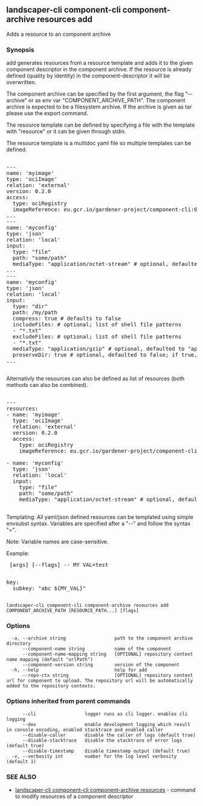 ## landscaper-cli component-cli component-archive resources add

Adds a resource to an component archive

### Synopsis


add generates resources from a resource template and adds it to the given component descriptor in the component archive.
If the resource is already defined (quality by identity) in the component-descriptor it will be overwritten.

The component archive can be specified by the first argument, the flag "--archive" or as env var "COMPONENT_ARCHIVE_PATH".
The component archive is expected to be a filesystem archive. If the archive is given as tar please use the export command.

The resource template can be defined by specifying a file with the template with "resource" or it can be given through stdin.

The resource template is a multidoc yaml file so multiple templates can be defined.

<pre>

---
name: 'myimage'
type: 'ociImage'
relation: 'external'
version: 0.2.0
access:
  type: ociRegistry
  imageReference: eu.gcr.io/gardener-project/component-cli:0.2.0
...
---
name: 'myconfig'
type: 'json'
relation: 'local'
input:
  type: "file"
  path: "some/path"
  mediaType: "application/octet-stream" # optional, defaulted to "application/octet-stream" or "application/gzip" if compress=true 
...
---
name: 'myconfig'
type: 'json'
relation: 'local'
input:
  type: "dir"
  path: /my/path
  compress: true # defaults to false
  includeFiles: # optional; list of shell file patterns
  - "*.txt"
  excludeFiles: # optional; list of shell file patterns
  - "*.txt"
  mediaType: "application/gzip" # optional, defaulted to "application/x-tar" or "application/gzip" if compress=true 
  preserveDir: true # optional, defaulted to false; if true, the top level folder "my/path" is included 
...

</pre>

Alternativly the resources can also be defined as list of resources (both methods can also be combined).

<pre>

---
resources:
- name: 'myimage'
  type: 'ociImage'
  relation: 'external'
  version: 0.2.0
  access:
    type: ociRegistry
    imageReference: eu.gcr.io/gardener-project/component-cli:0.2.0

- name: 'myconfig'
  type: 'json'
  relation: 'local'
  input:
    type: "file"
    path: "some/path"
    mediaType: "application/octet-stream" # optional, defaulted to "application/octet-stream" or "application/gzip" if compress=true

</pre>


Templating:
All yaml/json defined resources can be templated using simple envsubst syntax.
Variables are specified after a "--" and follow the syntax "<name>=<value>".

Note: Variable names are case-sensitive.

Example:
<pre>
<command> [args] [--flags] -- MY_VAL=test
</pre>

<pre>

key:
  subkey: "abc ${MY_VAL}"

</pre>




```
landscaper-cli component-cli component-archive resources add COMPONENT_ARCHIVE_PATH [RESOURCE_PATH...] [flags]
```

### Options

```
  -a, --archive string                  path to the component archive directory
      --component-name string           name of the component
      --component-name-mapping string   [OPTIONAL] repository context name mapping (default "urlPath")
      --component-version string        version of the component
  -h, --help                            help for add
      --repo-ctx string                 [OPTIONAL] repository context url for component to upload. The repository url will be automatically added to the repository contexts.
```

### Options inherited from parent commands

```
      --cli                  logger runs as cli logger. enables cli logging
      --dev                  enable development logging which result in console encoding, enabled stacktrace and enabled caller
      --disable-caller       disable the caller of logs (default true)
      --disable-stacktrace   disable the stacktrace of error logs (default true)
      --disable-timestamp    disable timestamp output (default true)
  -v, --verbosity int        number for the log level verbosity (default 1)
```

### SEE ALSO

* [landscaper-cli component-cli component-archive resources](landscaper-cli_component-cli_component-archive_resources.md)	 - command to modify resources of a component descriptor

